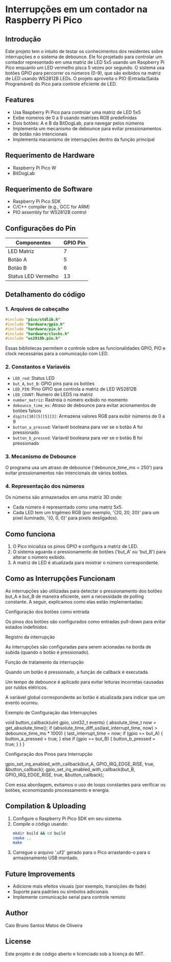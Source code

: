 # Interrupções em um contador na Raspberry Pi Pico

## Introdução
Este projeto tem o intuito de testar os conhecimentos dos residentes sobre interrupções e o sistema de debounce. Ele foi projetado para controlar um contador representado em uma matriz de LED 5x5 usando um Raspberry Pi Pico enquanto um LED vermelho pisca 5 vezes por segundo. O sistema usa botões GPIO para percorrer os números (0-9), que são exibidos na matriz de LED usando WS2812B LEDs. O projeto aproveita o PIO (Entrada/Saída Programável) do Pico para controle eficiente de LED.

## Features
- Usa Raspberry Pi Pico para controlar uma matriz de LED 5x5
- Exibe números de 0 a 9 usando matrizes RGB predefinidas
- Dois botões: A e B da BitDogLab, para navegar pelos números
- Implementa um mecanismo de debounce para evitar pressionamentos de botão não intencionais
- Implementa macanismo de interrupções dentro da função principal

## Requerimento de Hardware
- Raspberry Pi Pico W
- BitDogLab

## Requerimento de Software
- Raspberry Pi Pico SDK
- C/C++ compiler (e.g., GCC for ARM)
- PIO assembly for WS2812B control

## Configurações do Pin
| Componentes    | GPIO Pin |
|-------------|---------|
| LED Matriz  | 7       |
| Botão A    | 5       |
| Botão B    | 6       |
| Status LED Vermelho  | 13      |

## Detalhamento do código
### 1. Arquivos de cabeçalho
```c
#include "pico/stdlib.h"
#include "hardware/gpio.h"
#include "hardware/pio.h"
#include "hardware/clocks.h"
#include "ws2818b.pio.h"
```
Essas bibliotecas permitem o controle sobre as funcionalidades GPIO, PIO e clock necessárias para a comunicação com LED.

### 2. Constantos e Variavéis
- `LED_red`: Status LED
- `but_A`, `but_B`: GPIO pins para os botões
- `LED_PIN`: Pino GPIO que controla a matriz de LED WS2812B
- `LED_COUNT`: Numero de LEDS na matriz
- `number_matriz`: Rastreia o número exibido no momento
- `debounce_time_ms`: Atraso de debounce para evitar acionamentos de botões falsos
- `digits[10][5][5][3]`: Armazena valores RGB para exibir números de 0 a 9
- `button_a_pressed`: Variavél booleana para ver se o botão A foi pressionado
- `button_b_pressed`: Variavél booleana para ver se o botão B foi pressionado

### 3. Mecanismo de Debounce
O programa usa um atraso de debounce ('debounce_time_ms = 250') para evitar pressionamentos não intencionais de vários botões.

### 4. Representação dos números
Os números são armazenados em uma matriz 3D onde:
- Cada número é representado como uma matriz 5x5.
- Cada LED tem um trigêmeo RGB (por exemplo, '{20, 20, 20}' para um pixel iluminado, '{0, 0, 0}' para pixels desligados).

## Como funciona
1. O Pico inicializa os pinos GPIO e configura a matriz de LED.
2. O sistema aguarda o pressionamento de botões ('but_A' ou 'but_B') para alterar o número exibido.
3. A matriz de LED é atualizada para mostrar o número correspondente.

## Como as Interrupções Funcionam

As interrupções são utilizadas para detectar o pressionamento dos botões but_A e but_B de maneira eficiente, sem a necessidade de polling constante. A seguir, explicamos como elas estão implementadas:

Configuração dos botões como entrada

Os pinos dos botões são configurados como entradas pull-down para evitar estados indefinidos.

Registro da interrupção

As interrupções são configuradas para serem acionadas na borda de subida (quando o botão é pressionado).

Função de tratamento da interrupção

Quando um botão é pressionado, a função de callback é executada.

Um tempo de debounce é aplicado para evitar leituras incorretas causadas por ruídos elétricos.

A variável global correspondente ao botão é atualizada para indicar que um evento ocorreu.

Exemplo de Configuração das Interrupções

void button_callback(uint gpio, uint32_t events) {
    absolute_time_t now = get_absolute_time();
    if (absolute_time_diff_us(last_interrupt_time, now) > debounce_time_ms * 1000) {
        last_interrupt_time = now;
        if (gpio == but_A) {
            button_a_pressed = true;
        } else if (gpio == but_B) {
            button_b_pressed = true;
        }
    }
}

Configuração dos Pinos para Interrupção

gpio_set_irq_enabled_with_callback(but_A, GPIO_IRQ_EDGE_RISE, true, &button_callback);
gpio_set_irq_enabled_with_callback(but_B, GPIO_IRQ_EDGE_RISE, true, &button_callback);

Com essa abordagem, evitamos o uso de loops constantes para verificar os botões, economizando processamento e energia.

## Compilation & Uploading
1. Configure o Raspberry Pi Pico SDK em seu sistema.
2. Compile o código usando:
   ```sh
   mkdir build && cd build
   cmake ..
   make
   ```
3. Carregue o arquivo '.uf2' gerado para o Pico arrastando-o para o armazenamento USB montado.

## Future Improvements
- Adicione mais efeitos visuais (por exemplo, transições de fade)
- Suporte para padrões ou símbolos adicionais
- Implemente comunicação serial para controle remoto

## Author
Caio Bruno Santos Matos de Oliveira

## License
Este projeto é de código aberto e licenciado sob a licença do MIT.
